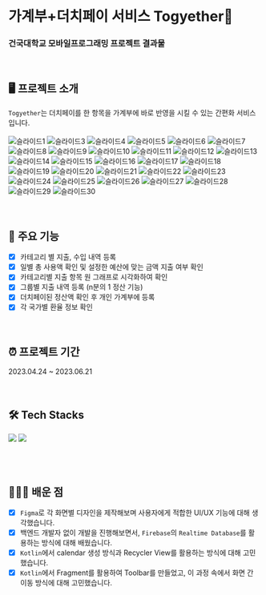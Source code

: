 # 가계부+더치페이 서비스 Togyether💸

### 건국대학교 모바일프로그래밍 프로젝트 결과물

<br>

## 🖥️ 프로젝트 소개
`Togyether`는 더치페이를 한 항목을 가계부에 바로 반영을 시킬 수 있는 간편화 서비스입니다. <br><br>
![슬라이드1](https://github.com/jiheunkim/Togyether/assets/80433455/42fc06e6-874d-4ae2-ae44-ffcfdb5a7c75)
![슬라이드3](https://github.com/jiheunkim/Togyether/assets/80433455/4e2733ef-a2a3-4d48-824b-1d0fa5719449)
![슬라이드4](https://github.com/jiheunkim/Togyether/assets/80433455/00e552c1-6e67-430b-8b16-6c90f1735de0)
![슬라이드5](https://github.com/jiheunkim/Togyether/assets/80433455/01ce5753-fd92-4f99-a186-5997417480cd)
![슬라이드6](https://github.com/jiheunkim/Togyether/assets/80433455/4351cad1-502d-4c1e-a2c7-9814bd772cf0)
![슬라이드7](https://github.com/jiheunkim/Togyether/assets/80433455/5926e19b-7d5d-403d-9ee4-b4ede2a65306)
![슬라이드8](https://github.com/jiheunkim/Togyether/assets/80433455/c0c15b3e-e057-4781-aae2-d064c173b5cc)
![슬라이드9](https://github.com/jiheunkim/Togyether/assets/80433455/b84eb5fc-c258-4648-a3a0-e74faa5e80eb)
![슬라이드10](https://github.com/jiheunkim/Togyether/assets/80433455/edc8db89-f73c-49cd-9106-c20d80ba3ba1)
![슬라이드11](https://github.com/jiheunkim/Togyether/assets/80433455/4ae3711d-55f2-4363-873f-fe6d0831c2d2)
![슬라이드12](https://github.com/jiheunkim/Togyether/assets/80433455/7f9b21be-f300-4424-81d2-54ec09be0433)
![슬라이드13](https://github.com/jiheunkim/Togyether/assets/80433455/ee958255-41bd-4582-9df8-52b01f41740b)
![슬라이드14](https://github.com/jiheunkim/Togyether/assets/80433455/085747b6-04d5-4437-9e0e-8d1690b6422a)
![슬라이드15](https://github.com/jiheunkim/Togyether/assets/80433455/52c5de2a-b2da-4006-8261-9d15d1ed12b3)
![슬라이드16](https://github.com/jiheunkim/Togyether/assets/80433455/0eac9e17-349d-453c-acca-6678f344566c)
![슬라이드17](https://github.com/jiheunkim/Togyether/assets/80433455/ffd73aa6-1025-4ffc-8bd5-57983ec043d2)
![슬라이드18](https://github.com/jiheunkim/Togyether/assets/80433455/9482d181-dabd-4773-a3a9-18fc594533dc)
![슬라이드19](https://github.com/jiheunkim/Togyether/assets/80433455/81678e2c-6bab-45ef-9719-302258cecd3e)
![슬라이드20](https://github.com/jiheunkim/Togyether/assets/80433455/663cda79-4e0a-427c-9d12-145070d58386)
![슬라이드21](https://github.com/jiheunkim/Togyether/assets/80433455/49ea7c70-ebc9-4e7a-a9ff-5022adefd6f6)
![슬라이드22](https://github.com/jiheunkim/Togyether/assets/80433455/3814212c-19f2-4d03-b093-b4ef1d12e1a9)
![슬라이드23](https://github.com/jiheunkim/Togyether/assets/80433455/4e55e768-6833-437a-ad74-c457c6c93639)
![슬라이드24](https://github.com/jiheunkim/Togyether/assets/80433455/9c803ca1-dc4a-46a5-9df4-0781cdcda352)
![슬라이드25](https://github.com/jiheunkim/Togyether/assets/80433455/d4bfc0d9-ba69-4718-9c9d-326800e3e85d)
![슬라이드26](https://github.com/jiheunkim/Togyether/assets/80433455/3fe08067-480a-4c3d-9786-e741930cec49)
![슬라이드27](https://github.com/jiheunkim/Togyether/assets/80433455/1ed50d2d-fce9-44c2-9618-7bca11854e00)
![슬라이드28](https://github.com/jiheunkim/Togyether/assets/80433455/7695d1a2-8604-45fd-86e5-b58598742df0)
![슬라이드29](https://github.com/jiheunkim/Togyether/assets/80433455/3560a9cd-c949-455f-80b1-10779bd38381)
![슬라이드30](https://github.com/jiheunkim/Togyether/assets/80433455/5cdf641e-9beb-4b14-8fc6-6b86ec7c890a)
<br><br><br>

## 📌 주요 기능
- [x] 카테고리 별 지출, 수입 내역 등록
- [x] 일별 총 사용액 확인 및 설정한 예산에 맞는 금액 지출 여부 확인  
- [x] 카테고리별 지출 항목 원 그래프로 시각화하여 확인
- [x] 그룹별 지출 내역 등록 (n분의 1 정산 기능) 
- [x] 더치페이된 정산액 확인 후 개인 가계부에 등록
- [x] 각 국가별 환율 정보 확인
<br><br><br>

## ⏰ 프로젝트 기간
2023.04.24 ~ 2023.06.21
<br><br><br>

## 🛠️ Tech Stacks
<div>
  <img src="https://img.shields.io/badge/kotlin-7F52FF?style=for-the-badge&logo=kotlin&logoColor=white">
  <img src="https://img.shields.io/badge/firebase-FFCA28?style=for-the-badge&logo=firebase&logoColor=white">
</div>
<br><br><br>

## 👩🏻‍💻 배운 점
- [x] `Figma`로 각 화면별 디자인을 제작해보며 사용자에게 적합한 UI/UX 기능에 대해 생각했습니다.
- [x] 백엔드 개발자 없이 개발을 진행해보면서, `Firebase`의 `Realtime Database`를 활용하는 방식에 대해 배웠습니다.
- [x] `Kotlin`에서 calendar 생성 방식과 Recycler View를 활용하는 방식에 대해 고민했습니다.
- [x] `Kotlin`에서 Fragment를 활용하여 Toolbar를 만들었고, 이 과정 속에서 화면 간 이동 방식에 대해 고민했습니다.

